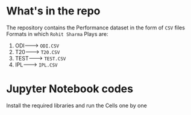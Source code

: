 # What's in the repo
The repository contains the Performance dataset in the form of ```CSV``` files
Formats in which ```Rohit Sharma``` Plays are:
1. ODI---> ```ODI.CSV```
2. T20---> ```T20.CSV```
3. TEST---> ```TEST.CSV```
4. IPL---> ```IPL.CSV```


# Jupyter Notebook codes
Install the required libraries and run the Cells one by one
